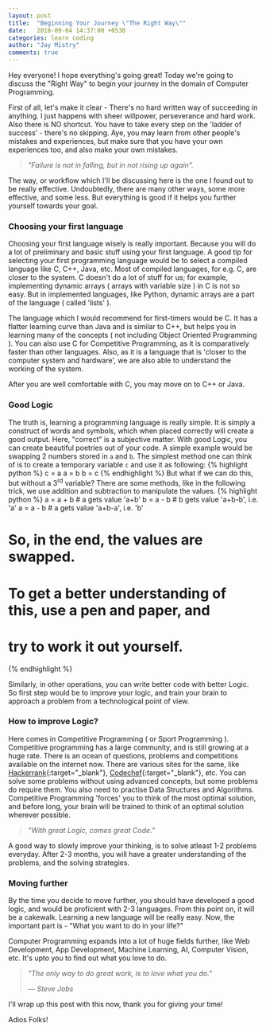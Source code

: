 ```yaml
---
layout: post
title:  "Beginning Your Journey \"The Right Way\""
date:   2018-09-04 14:37:00 +0530
categories: learn coding
author: "Jay Mistry"
comments: true
---
```


Hey everyone! I hope everything's going great! Today we're going to discuss the "Right Way" to begin your journey in the domain of Computer Programming.

First of all, let's make it clear - There's no hard written way of succeeding in anything. I just happens with sheer willpower, perseverance and hard work. Also there is NO shortcut. You have to take every step on the 'ladder of success' - there's no skipping. Aye, you may learn from other people's mistakes and experiences, but make sure that you have your own experiences too, and also make your own mistakes.

><i>"Failure is not in falling, but in not rising up again".</i>

The way, or workflow which I'll be discussing here is the one I found out to be really effective. Undoubtedly, there are many other ways, some more effective, and some less. But everything is good if it helps you further yourself towards your goal.

### Choosing your first language
Choosing your first language wisely is really important. Because you will do a lot of preliminary and basic stuff using your first language. A good tip for selecting your first programming language would be to select a compiled language like C, C++, Java, etc. Most of compiled languages, for e.g. C, are closer to the system. C doesn't do a lot of stuff for us; for example, implementing dynamic arrays ( arrays with variable size ) in C is not so easy. But in implemented languages, like Python, dynamic arrays are a part of the language ( called 'lists' ).

The language which I would recommend for first-timers would be C. It has a flatter learning curve than Java and is similar to C++, but helps you in learning many of the concepts ( not including Object Oriented Programming ). You can also use C for Competitive Programming, as it is comparatively faster than other languages. Also, as it is a language that is 'closer to the computer system and hardware', we are also able to understand the working of the system.

After you are well comfortable with C, you may move on to C++ or Java.

### Good Logic
The truth is, learning a programming language is really simple. It is simply a construct of words and symbols, which when placed correctly will create a good output. Here, "correct" is a subjective matter. With good Logic, you can create beautiful poetries out of your code. A simple example would be swapping 2 numbers stored in `a` and `b`. The simplest method one can think of is to create a temporary variable `c` and use it as following:
{% highlight python %}
c = a
a = b
b = c
{% endhighlight %}
But what if we can do this, but without a 3<sup>rd</sup> variable? There are some methods, like in the following trick, we use addition and subtraction to manipulate the values.
{% highlight python %}
a = a + b # a gets value 'a+b'
b = a - b # b gets value 'a+b-b', i.e. 'a'
a = a - b # a gets value 'a+b-a', i.e. 'b'
# So, in the end, the values are swapped.
# To get a better understanding of this, use a pen and paper, and
# try to work it out yourself.
{% endhighlight %}


Similarly, in other operations, you can write better code with better Logic. So first step would be to improve your logic, and train your brain to approach a problem from a technological point of view.

### How to improve Logic?
Here comes in Competitive Programming ( or Sport Programming ). Competitive programming has a large community, and is still growing at a huge rate. There is an ocean of questions, problems and competitions available on the internet now. There are various sites for the same, like [Hackerrank](https://www.hackerrank.com){:target="_blank"}, [Codechef](https://www.codechef.com){:target="_blank"}, etc. You can solve some problems without using advanced concepts, but some problems do require them. You also need to practise Data Structures and Algorithms. Competitive Programming 'forces' you to think of the most optimal solution, and before long, your brain will be trained to think of an optimal solution wherever possible. 

> <i>"With great Logic, comes great Code."</i>

A good way to slowly improve your thinking, is to solve atleast 1-2 problems everyday. After 2-3 months, you will have a greater understanding of the problems, and the solving strategies.

### Moving further
By the time you decide to move further, you should have developed a good logic, and would be proficient with 2-3 languages. From this point on, it will be a cakewalk. Learning a new language will be really easy. Now, the important part is - "What you want to do in your life?"

Computer Programming expands into a lot of huge fields further, like Web Development, App Development, Machine Learning, AI, Computer Vision, etc. It's upto you to find out what you love to do.


><i>"The only way to do great work, is to love what you do."</i>
>
> &mdash; <cite>Steve Jobs</cite>

I'll wrap up this post with this now, thank you for giving your time!

Adios Folks!
